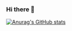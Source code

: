 ### Hi there 👋
[![Anurag's GitHub stats](https://github-readme-stats.vercel.app/api?username=KronoSeptic15)](https://github.com/anuraghazra/github-readme-stats)
